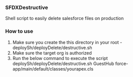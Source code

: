 ### SFDXDestructive
Shell script to easily delete salesforce files on production

### How to use
1. Make sure you create the this directory in your root - deploySh/deployDelete/destructive.sh
2. Make sure the target org is authorized
3. Run the below command to execute the script
deploySh/deployDelete/destructive.sh GuestHub force-app/main/default/classes/yourapex.cls

